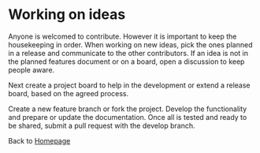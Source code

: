 # Working on ideas

Anyone is welcomed to contribute. However it is important to keep the housekeeping in order. When working on new ideas, pick the ones planned in a release and communicate to the other contributors. If an idea is not in the planned features document or on a board, open a discussion to keep people aware.

Next create a project board to help in the development or extend a release board, based on the agreed process.

Create a new feature branch or fork the project. Develop the functionality and prepare or update the documentation. Once all is tested and ready to be shared, submit a pull request with the develop branch.

Back to [Homepage](../index.md)
